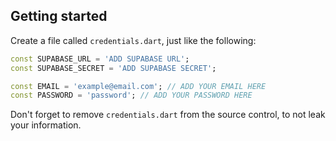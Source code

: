 ## Getting started

Create a file called `credentials.dart`, just like the following:

```dart
const SUPABASE_URL = 'ADD SUPABASE URL';
const SUPABASE_SECRET = 'ADD SUPABASE SECRET';

const EMAIL = 'example@email.com'; // ADD YOUR EMAIL HERE
const PASSWORD = 'password'; // ADD YOUR PASSWORD HERE
```

Don't forget to remove `credentials.dart` from the source control, to not leak your information.